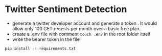 # Twitter Sentiment Detection
 - generate a twitter developer account and generate a token . It would allow only 100 GET reqests per month over a basic free plan.
 - create a .env file with comment `touch .env` in the root folder itself
 - write the bearer token in the file
 
```Bash
pip install -r requirements.txt
```

